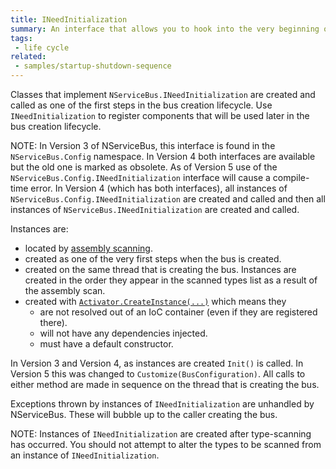 ```yaml
---
title: INeedInitialization
summary: An interface that allows you to hook into the very beginning of the bus creation sequence of NServiceBus
tags:
 - life cycle
related:
 - samples/startup-shutdown-sequence
---
```


Classes that implement `NServiceBus.INeedInitialization` are created and called as one of the first steps in the bus creation lifecycle. Use `INeedInitialization` to register components that will be used later in the bus creation lifecycle. 

NOTE: In Version 3 of NServiceBus, this interface is found in the `NServiceBus.Config` namespace. In Version 4 both interfaces are available but the old one is marked as obsolete. As of Version 5 use of the `NServiceBus.Config.INeedInitialization` interface will cause a compile-time error. In Version 4 (which has both interfaces), all instances of `NServiceBus.Config.INeedInitialization` are created and called and then all instances of `NServiceBus.INeedInitialization` are created and called.

Instances are:

* located by [assembly scanning](/nservicebus/hosting/assembly-scanning.md). 
* created as one of the very first steps when the bus is created.
* created on the same thread that is creating the bus. Instances are created in the order they appear in the scanned types list as a result of the assembly scan.
* created with [`Activator.CreateInstance(...)`](https://msdn.microsoft.com/en-us/library/system.activator.createinstance) which means they
  * are not resolved out of an IoC container (even if they are registered there).
  * will not have any dependencies injected.
  * must have a default constructor.  

In Version 3 and Version 4, as instances are created `Init()` is called. In Version 5 this was changed to `Customize(BusConfiguration)`. All calls to either method are made in sequence on the thread that is creating the bus.
 
Exceptions thrown by instances of `INeedInitialization` are unhandled by NServiceBus. These will bubble up to the caller creating the bus.

NOTE: Instances of `INeedInitialization` are created after type-scanning has occurred. You should not attempt to alter the types to be scanned from an instance of `INeedInitialization`.

<!-- import lifecycle-ineedinitialization -->
